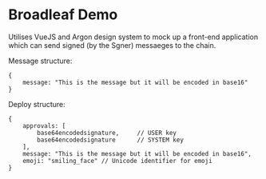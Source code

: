 # Broadleaf Demo

Utilises VueJS and Argon design system to mock up a front-end application which can send signed (by the Sgner) messaeges to the chain.

Message structure:

    {
        message: "This is the message but it will be encoded in base16"
    }

Deploy structure:

    {
        approvals: [
            base64encodedsignature,     // USER key
            base64encodedsignature      // SYSTEM key
        ],
        message: "This is the message but it will be encoded in base16",
        emoji: "smiling_face" // Unicode identifier for emoji
    }